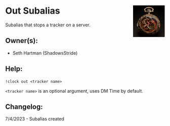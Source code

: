 <h1>Out Subalias<img align="right" src="image.png" width="100px"></h1>

Subalias that stops a tracker on a server.

## Owner(s):
- Seth Hartman (ShadowsStride)

## Help:
`!clock out <tracker name>`

`<tracker name>` is an optional argument, uses DM Time by default.

## Changelog:
7/4/2023 - Subalias created